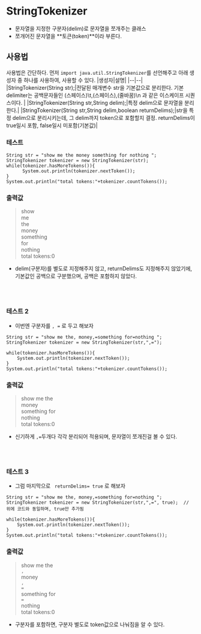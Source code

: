 # StringTokenizer
- 문자열을 지정한 구분자(delim)로 문자열을 쪼개주는 클래스
- 쪼개어진 문자열을 **토큰(token)**이라 부른다. 


## 사용법 

사용법은 간단하다. 먼저 `import java.util.StringTokenizer`를 선언해주고
아래 생성자 중 하나를 사용하여, 사용할 수 있다. 
|생성자|설명|
|--|--|
|StringTokenizer(String str);|전달된 매개변수 str을 기본값으로 분리한다. 기본 delimiter는 공백문자들인 (스페이스)\t,(스페이스),(줄바꿈)\n 과 같은 이스케이프 시퀀스이다. |
|StringTokenizer(String str,String delim);|특정 delim으로 문자열을 분리한다.|
|StringTokenizer(String str,String delim,boolean returnDelims);|str을 특정 delim으로 분리시키는데, 그 delim까지 token으로 포함할지 결정. returnDelims이 true일시 포함, false일시 미포함(기본값)|


### 테스트 
```
String str = "show me the money something for nothing ";
StringTokenizer tokenizer = new StringTokenizer(str);
while(tokenizer.hasMoreTokens()){
      System.out.println(tokenizer.nextToken());
}
System.out.println("total tokens:"+tokenizer.countTokens());
```

### 출력값
> show   
> me   
> the  
> money  
> something  
> for  
> nothing  
> total tokens:0  
 - delim(구분자)를 별도로 지정해주지 않고, returnDelims도 지정해주지 않았기에, 기본값인 공백으로 구분했으며, 공백은 포함하지 않았다. 

<br></br>

### 테스트 2 
- 이번엔 구분자를 `, =` 로 두고 해보자
```
String str = "show me the, money,=something for=nothing ";
StringTokenizer tokenizer = new StringTokenizer(str,",=");

while(tokenizer.hasMoreTokens()){
    System.out.println(tokenizer.nextToken());
}
System.out.println("total tokens:"+tokenizer.countTokens());
```
### 출력값
> show me the  
> money  
> something for  
> nothing   
> total tokens:0  

- 신기하게 `,=`두개다 각각 분리되어 적용되며, 문자열이 쪼개진걸 볼 수 있다.

<br></br>

### 테스트 3 
- 그럼 마지막으로 ` returnDelims= true` 로 해보자
```
String str = "show me the, money,=something for=nothing ";
StringTokenizer tokenizer = new StringTokenizer(str,",=", true);  // 위에 코드와 동일하며, true만 추가됨 

while(tokenizer.hasMoreTokens()){
    System.out.println(tokenizer.nextToken());
}
System.out.println("total tokens:"+tokenizer.countTokens());
```

### 출력값 

>  show me the   
>  `,`   
>  money   
>  `,`   
>  `=`  
>  something for   
>  `=`   
>  nothing    
>  total tokens:0   

- 구분자를 포함하면, 구분자 별도로 token값으로 나눠짐을 알 수 있다.



